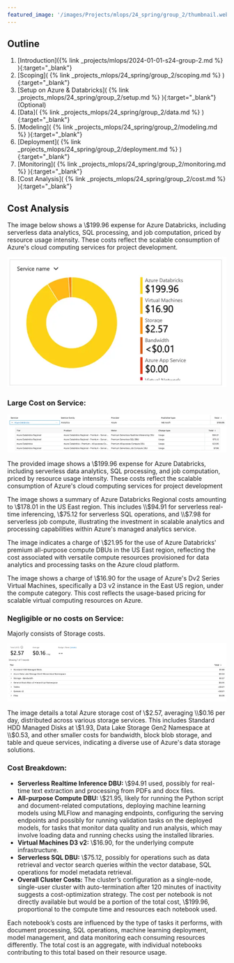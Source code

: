 ```yaml
---
featured_image: '/images/Projects/mlops/24_spring/group_2/thumbnail.webp'
---
```


## Outline

1. [Introduction]({% link _projects/mlops/2024-01-01-s24-group-2.md %} ){:target="_blank"}<br>
2. [Scoping]( {% link _projects_mlops/24_spring/group_2/scoping.md %} ){:target="_blank"}<br>
3. [Setup on Azure & Databricks]( {% link _projects_mlops/24_spring/group_2/setup.md %} ){:target="_blank"}(Optional)<br>
4. [Data]( {% link _projects_mlops/24_spring/group_2/data.md %} ){:target="_blank"}<br>
5. [Modeling]( {% link _projects_mlops/24_spring/group_2/modeling.md %} ){:target="_blank"}<br>
6. [Deployment]( {% link _projects_mlops/24_spring/group_2/deployment.md %} ){:target="_blank"}<br>
7. [Monitoring]( {% link _projects_mlops/24_spring/group_2/monitoring.md %} ){:target="_blank"}<br>
8. [Cost Analysis]( {% link _projects_mlops/24_spring/group_2/cost.md %} ){:target="_blank"}<br>

## Cost Analysis

The image below shows a \\$199.96 expense for Azure Databricks, including serverless data analytics, SQL processing, and job computation, priced by resource usage intensity. These costs reflect the scalable consumption of Azure's cloud computing services for project development.

![image](/images/Projects/mlops/24_spring/group_2/image_24.webp)

### Large Cost on Service:

![image](/images/Projects/mlops/24_spring/group_2/image_25.webp)

The provided image shows a \\$199.96 expense for Azure Databricks, including serverless data analytics, SQL processing, and job computation, priced by resource usage intensity. These costs reflect the scalable consumption of Azure's cloud computing services for project development

The image shows a summary of Azure Databricks Regional costs amounting to \\$178.01 in the US East region. This includes \\$94.91 for serverless real-time inferencing, \\$75.12 for serverless SQL operations, and \\$7.98 for serverless job compute, illustrating the investment in scalable analytics and processing capabilities within Azure's managed analytics service.

The image indicates a charge of \\$21.95 for the use of Azure Databricks' premium all-purpose compute DBUs in the US East region, reflecting the cost associated with versatile compute resources provisioned for data analytics and processing tasks on the Azure cloud platform.

The image shows a charge of \\$16.90 for the usage of Azure's Dv2 Series Virtual Machines, specifically a D3 v2 instance in the East US region, under the compute category. This cost reflects the usage-based pricing for scalable virtual computing resources on Azure.

### Negligible or no costs on Service:

Majorly consists of Storage costs.

![image](/images/Projects/mlops/24_spring/group_2/image_26.webp)

The image details a total Azure storage cost of \\$2.57, averaging \\$0.16 per day, distributed across various storage services. This includes Standard HDD Managed Disks at \\$1.93, Data Lake Storage Gen2 Namespace at \\$0.53, and other smaller costs for bandwidth, block blob storage, and table and queue services, indicating a diverse use of Azure's data storage solutions.

### Cost Breakdown:

- **Serverless Realtime Inference DBU:** \\$94.91 used, possibly for real-time text extraction and processing from PDFs and docx files.
- **All-purpose Compute DBU:** \\$21.95, likely for running the Python script and document-related computations, deploying machine learning models using MLFlow and managing endpoints, configuring the serving endpoints and possibly for running validation tasks on the deployed models, for tasks that monitor data quality and run analysis, which may involve loading data and running checks using the installed libraries.
-   **Virtual Machines D3 v2:** \\$16.90, for the underlying compute infrastructure.
-   **Serverless SQL DBU:** \\$75.12, possibly for operations such as data retrieval and vector search queries within the vector database, SQL operations for model metadata retrieval.
-   **Overall Cluster Costs:** The cluster’s configuration as a single-node, single-user cluster with auto-termination after 120 minutes of inactivity suggests a cost-optimization strategy. The cost per notebook is not directly available but would be a portion of the total cost, \\$199.96, proportional to the compute time and resources each notebook used.

Each notebook’s costs are influenced by the type of tasks it performs, with document processing, SQL operations, machine learning deployment, model management, and data monitoring each consuming resources differently. The total cost is an aggregate, with individual notebooks contributing to this total based on their resource usage.